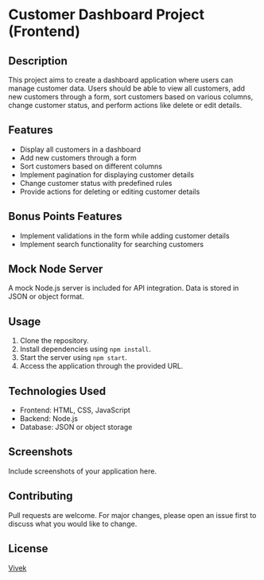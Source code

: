 # Customer Dashboard Project (Frontend)

## Description
This project aims to create a dashboard application where users can manage customer data. Users should be able to view all customers, add new customers through a form, sort customers based on various columns, change customer status, and perform actions like delete or edit details.

## Features
- Display all customers in a dashboard
- Add new customers through a form
- Sort customers based on different columns
- Implement pagination for displaying customer details
- Change customer status with predefined rules
- Provide actions for deleting or editing customer details

## Bonus Points Features
- Implement validations in the form while adding customer details
- Implement search functionality for searching customers

## Mock Node Server
A mock Node.js server is included for API integration. Data is stored in JSON or object format.

## Usage
1. Clone the repository.
2. Install dependencies using `npm install`.
3. Start the server using `npm start`.
4. Access the application through the provided URL.

## Technologies Used
- Frontend: HTML, CSS, JavaScript
- Backend: Node.js
- Database: JSON or object storage

## Screenshots
Include screenshots of your application here.

## Contributing
Pull requests are welcome. For major changes, please open an issue first to discuss what you would like to change.

## License
[Vivek](https://funny-truffle-75736f.netlify.app/)
